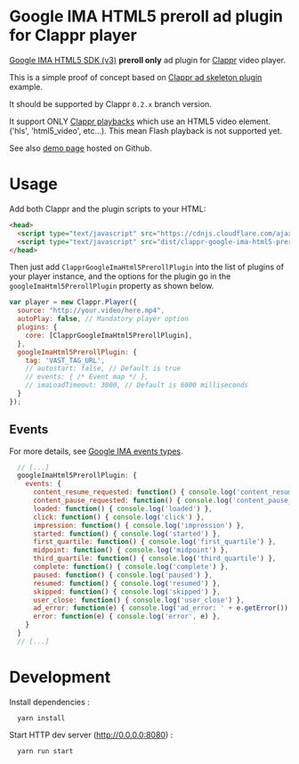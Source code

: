 # Google IMA HTML5 preroll ad plugin for Clappr player

[Google IMA HTML5 SDK (v3)](https://developers.google.com/interactive-media-ads/docs/sdks/html5/quickstart) __preroll only__ ad plugin for [Clappr](https://github.com/clappr/clappr) video player.

This is a simple proof of concept based on [Clappr ad skeleton plugin](https://github.com/kslimani/clappr-html5-preroll-skeleton-plugin) example.

It should be supported by Clappr `0.2.x` branch version.

It support ONLY [Clappr playbacks](https://github.com/clappr/clappr/tree/master/src/playbacks) which use an HTML5 video element. ('hls', 'html5_video', etc...). This mean Flash playback is not supported yet.

See also [demo page](https://kslimani.github.io/clappr-google-ima-html5-preroll/) hosted on Github.

# Usage

Add both Clappr and the plugin scripts to your HTML:

```html
<head>
  <script type="text/javascript" src="https://cdnjs.cloudflare.com/ajax/libs/clappr/0.2.66/clappr.min.js"></script>
  <script type="text/javascript" src="dist/clappr-google-ima-html5-preroll-plugin.js"></script> // yes, that's a long name ;-)
</head>
```

Then just add `ClapprGoogleImaHtml5PrerollPlugin` into the list of plugins of your player instance, and the options for the plugin go in the `googleImaHtml5PrerollPlugin` property as shown below.

```javascript
var player = new Clappr.Player({
  source: "http://your.video/here.mp4",
  autoPlay: false, // Mandatory player option
  plugins: {
    core: [ClapprGoogleImaHtml5PrerollPlugin],
  },
  googleImaHtml5PrerollPlugin: {
    tag: 'VAST_TAG_URL',
    // autostart: false, // Default is true
    // events: { /* Event map */ },
    // imaLoadTimeout: 3000, // Default is 6000 milliseconds
  }
});
```

## Events

For more details, see [Google IMA events types](https://developers.google.com/interactive-media-ads/docs/sdks/html5/v3/apis#values_3).

```javascript
  // [...]
  googleImaHtml5PrerollPlugin: {
    events: {
      content_resume_requested: function() { console.log('content_resume_requested') },
      content_pause_requested: function() { console.log('content_pause_requested') },
      loaded: function() { console.log('loaded') },
      click: function() { console.log('click') },
      impression: function() { console.log('impression') },
      started: function() { console.log('started') },
      first_quartile: function() { console.log('first_quartile') },
      midpoint: function() { console.log('midpoint') },
      third_quartile: function() { console.log('third_quartile') },
      complete: function() { console.log('complete') },
      paused: function() { console.log('paused') },
      resumed: function() { console.log('resumed') },
      skipped: function() { console.log('skipped') },
      user_close: function() { console.log('user_close') },
      ad_error: function(e) { console.log('ad_error: ' + e.getError()) }, // AdErrorEvent
      error: function(e) { console.log('error', e) },
    }
  }
  // [...]
```

# Development

Install dependencies :

```shell
  yarn install
```

Start HTTP dev server (http://0.0.0.0:8080) :

```shell
  yarn run start
```
